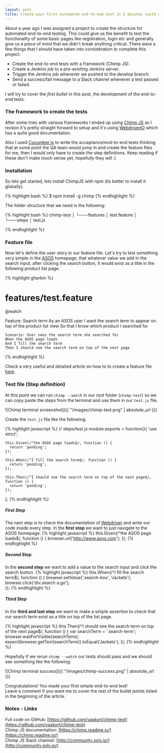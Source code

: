 ```yaml
---
layout: post
title: Create your first automated end-to-end test in 5 minutes (with Chimp JS)
---
```


About a year ago I was assigned a project to create the structure for automated end-to-end testing. This could give us the benefit to test the functionality of some basic pages like registration, login etc and generally give us a piece of mind that we didn't break anything critical. There were a few things that I should have taken into consideration to complete this project:

- Create the end-to-end tests with a framework (Chimp JS).
- Create a Jenkins job to a pre-existing Jenkins server.
- Trigger the Jenkins job whenever we pushed to the develop branch.
- Send a success/fail message to a Slack channel whenever a test passed or failed.

I will try to cover the _first bullet_ in this post, the development of the end-to-end tests.

### The framework to create the tests

After some tries with various frameworks I ended up using [Chimp JS](https://chimp.readme.io/) as I reckon it's pretty straight forward to setup and it's using [WebdriverIO](http://webdriver.io/) which has a quite good documentation.


Also I used [Cucumber.js](https://cucumber.io/) to write the acceptance/end-to-end tests thinking that at some point the QA team would jump in and create the feature files for me, then I would only have to create the step definitions. Keep reading if these don't make much sense yet, hopefully they will :) 

### Installation

So lets get started, lets install ChimpJS with npm (its better to install it globally).

{% highlight bash %}
  $ npm install -g chimp
{% endhighlight %}

The folder structure that we need is the following:

{% highlight bash %}
  chimp-test
  │
  └───features
      │   test.feature
      │
      └───steps
          │   test.js

{% endhighlight %}

### Feature file

Now let's define the user story in our feature file. Let's try to test something very simple in the [ASOS](http://www.asos.com) homepage, that whatever value we add in the search input, after clicking the search button, it would exist as a title in the following product list page.

{% highlight gherkin %}
  # features/test.feature
  @watch

  Feature: Search term
    As an ASOS user
    I want the search term to appear on top of the product list view
    So that I know which product I searched for

    Scenario: User sees the search term she searched for
    When the ASOS page loads
    And I fill the search term
    Then I should see the search term on top of the next page
{% endhighlight %}

Check a very useful and detailed article on how to to create a feature file [here](http://www.bbc.co.uk/blogs/internet/entries/ff14236d-098a-3565-b678-ff4ba5776a5f).

### Test file (Step definition)

At this point we can run `chimp --watch` in our root folder (`chimp-test`) so we can copy paste the steps from the terminal and use them in our `test.js` file.

![Chimp terminal screenshot]({{ "/images/chimp-test.png" | absolute_url }})

Create the `test.js` file like the following:  

{% highlight javascript %}
  // steps/test.js
  module.exports = function(){
    'use strict';

    this.Given(/^the ASOS page loads$/, function () {
      return 'pending';
    });
    
    this.When(/^I fill the search term$/, function () {
      return 'pending';
    });
    
    this.Then(/^I should see the search term on top of the next page$/, function () {
      return 'pending';
    });
  };
{% endhighlight %}

##### First Step

The next step is to check the documentation of [Webdriver](http://webdriver.io/api.html) and write our code inside every step.
In the **first step** we want to just navigate to the ASOS homepage: 
{% highlight javascript %}
this.Given(/^the ASOS page loads$/, function () {
  browser.url('http://www.asos.com');
});
{% endhighlight %}

##### Second Step

In the **second step** we want to add a value to the search input and click the search button.
{% highlight javascript %}
this.When(/^I fill the search term$/, function () {
  browser.setValue('.search-box', 'Jackets');
  browser.click('div.search a.go');    
});
{% endhighlight %}

##### Third Step

In the **third and last step** we want to make a simple assertion to check that our search term exist as a title on top of the list page.

{% highlight javascript %}
this.Then(/^I should see the search term on top of the next page$/, function () {
  var searchTerm = '.search-term';
  browser.waitForVisible(searchTerm);
  expect(browser.getText(searchTerm)).toEqual('Jackets');
});
{% endhighlight %}

Hopefully if we rerun `chimp --watch` our tests should pass and we should see something like the following:

![Chimp terminal success]({{ "/images/chimp-success.png" | absolute_url }})

Congratulations! You made your first simple end-to-end test!  
Leave a comment if you want me to cover the rest of the bullet points listed in the beginning of the article.

### Notes - Links
Full code on GitHub: [https://github.com/vaskort/chimp-test](https://github.com/vaskort/chimp-test)  
Chimp JS documentation: [https://chimp.readme.io/](https://chimp.readme.io/)  
Chimp JS Slack channel: [http://community.xolv.io/](http://community.xolv.io/)



